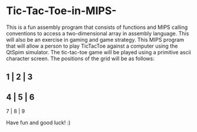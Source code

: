 # Tic-Tac-Toe-in-MIPS-

This is a fun assembly program that consists of functions and MIPS calling conventions to access a two-dimensional array in assembly language. This will also be an exercise in gaming and game strategy. This MIPS program that will allow a person to play TicTacToe against a computer using the QtSpim simulator. The tic-tac-toe game will be played using a primitive ascii character screen. The positions of the grid will be as follows: 


1 | 2 | 3 
--------- 
4 | 5 | 6 
--------- 
7 | 8 | 9


Have fun and good luck! :)
